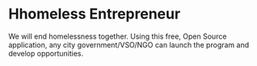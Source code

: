 # Hhomeless Entrepreneur
We will end homelessness together. Using this free, Open Source application, any city government/VSO/NGO can launch the program and develop opportunities.
